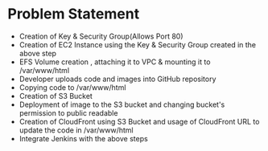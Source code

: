 __<h1>Problem Statement</h1>__

<ul>
  <li>Creation of Key & Security Group(Allows Port 80)</li>
  <li>Creation of EC2 Instance using the Key & Security Group created in the above step</li>
  <li>EFS Volume creation , attaching it to VPC & mounting it to /var/www/html</li>
  <li>Developer uploads code and images into GitHub repository</li>
  <li>Copying code to /var/www/html</li>
  <li>Creation of S3 Bucket</li>
  <li>Deployment of image to the S3 bucket and changing bucket's permission to public readable</li>
  <li>Creation of CloudFront using S3 Bucket and usage of CloudFront URL to update the code in /var/www/html</li>
  <li>Integrate Jenkins with the above steps</li>
</ul>
